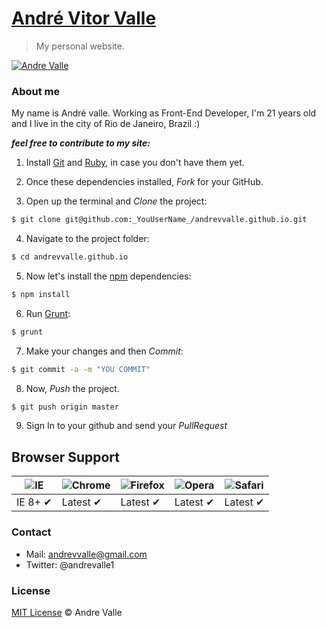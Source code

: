 # [André Vitor Valle](http://andrevalle.co)

>My personal website.

[![Andre Valle](http://andrevalle.co/img/img-readme.png)](http://andrevalle.co)

### About me

My name is André valle. Working as Front-End Developer, I'm 21 years old and I live in the city of Rio de Janeiro, Brazil :)

***feel free to contribute to my site:***

1. Install [Git](http://git-scm.com/downloads) and [Ruby](http://www.ruby-lang.org/pt/downloads/), in case you don't have them yet.

2. Once these dependencies installed, _Fork_ for your GitHub.

3. Open up the terminal and _Clone_ the project:

  ```sh
  $ git clone git@github.com:_YouUserName_/andrevvalle.github.io.git
  ```

4. Navigate to the project folder:

  ```sh
  $ cd andrevvalle.github.io
  ```

5. Now let's install the [npm](https://www.npmjs.org/) dependencies:

  ```sh
  $ npm install
  ```

6. Run [Grunt](http://gruntjs.com/):

  ```sh
  $ grunt
  ```

7. Make your changes and then _Commit_:
  
  ```sh
  $ git commit -a -m "YOU COMMIT"
  ```

8. Now, _Push_ the project.
  
  ```sh
  $ git push origin master
  ```

9. Sign In to your github and send your _PullRequest_


## Browser Support

![IE](https://cloud.githubusercontent.com/assets/398893/3528325/20373e76-078e-11e4-8e3a-1cb86cf506f0.png) | ![Chrome](https://cloud.githubusercontent.com/assets/398893/3528328/23bc7bc4-078e-11e4-8752-ba2809bf5cce.png) | ![Firefox](https://cloud.githubusercontent.com/assets/398893/3528329/26283ab0-078e-11e4-84d4-db2cf1009953.png) | ![Opera](https://cloud.githubusercontent.com/assets/398893/3528330/27ec9fa8-078e-11e4-95cb-709fd11dac16.png) | ![Safari](https://cloud.githubusercontent.com/assets/398893/3528331/29df8618-078e-11e4-8e3e-ed8ac738693f.png)
--- | --- | --- | --- | --- |
IE 8+ ✔ | Latest ✔ | Latest ✔ | Latest ✔ | Latest ✔ |

### Contact

- Mail: andrevvalle@gmail.com
- Twitter: @andrevalle1

### License

[MIT License](http://andrevalle.mit-license.org/) © Andre Valle